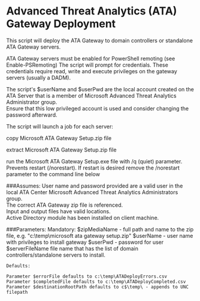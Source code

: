 # Advanced Threat Analytics (ATA) Gateway Deployment
This script will deploy the ATA Gateway to domain controllers or standalone ATA Gateway servers.

ATA Gateway servers must be enabled for PowerShell remoting (see Enable-PSRemoting)
The script will prompt for credentials.  These credentials require read, write and execute privileges on the gateway servers (usually a DADM).

The script's $userName and $userPwd are the local account created on the ATA Server that is a member of Microsoft Advanced Threat Analytics Administrator group.   
Ensure that this low privileged account is used and consider changing the password afterward.

The script will launch a job for each server:

copy Microsoft ATA Gateway Setup.zip file 

extract Microsoft ATA Gateway Setup.zip file 

run the Microsoft ATA Gateway Setup.exe file with /q (quiet) parameter. Prevents restart (/norestart).  If restart is desired remove the /norestart parameter to the command line below

###Assumes: 
User name and password provided are a valid user in the local ATA Center Microsoft Advanced Threat Analytics Administrators group.  
The correct ATA Gateway zip file is referenced.  
Input and output files have valid locations.  
Active Directory module has been installed on client machine.

###Parameters:
    Mandatory:
    $zipMediaName - full path and name to the zip file, e.g. "c:\temp\microsoft ata gateway setup.zip"
    $userName - user name with privileges to install gateway
    $userPwd - password for user
    $serverFileName file name that has the list of domain controllers/standalone servers to install. 
   
    Defaults:
    
    Parameter $errorFile defaults to c:\temp\ATADeployErrors.csv
    Parameter $completedFile defaults to c:\temp\ATADeployCompleted.csv
    Parameter $destinationRootPath defaults to c$\temp\ - appends to UNC filepath
